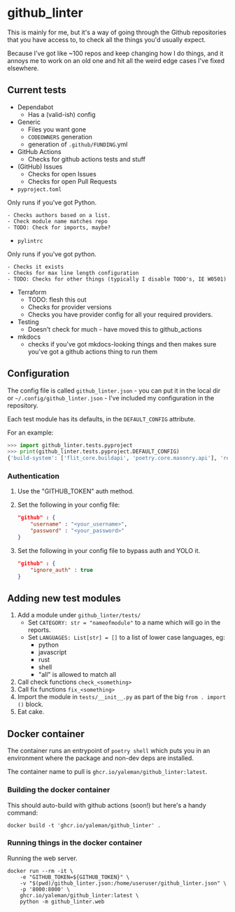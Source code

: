 # github_linter

This is mainly for me, but it's a way of going through the Github repositories that you have access to, to check all the things you'd usually expect.

Because I've got like ~100 repos and keep changing how I do things, and it annoys me to work on an old one and hit all the weird edge cases I've fixed elsewhere.

## Current tests

- Dependabot
    - Has a (valid-ish) config
- Generic
    - Files you want gone
    - `CODEOWNERS` generation
    - generation of `.github/FUNDING`.yml
- GitHub Actions
    - Checks for github actions tests and stuff
- (GitHub) Issues
    - Checks for open Issues
    - Checks for open Pull Requests
- `pyproject.toml`

Only runs if you've got Python.

    - Checks authors based on a list.
    - Check module name matches repo
    - TODO: Check for imports, maybe?
- `pylintrc`

Only runs if you've got python.

    - Checks it exists
    - Checks for max line length configuration
    - TODO: Checks for other things (typically I disable TODO's, IE W0501)
- Terraform
    - TODO: flesh this out
    - Checks for provider versions
    - Checks you have provider config for all your required providers.
- Testing
    - Doesn't check for much - have moved this to github_actions
- mkdocs
    - checks if you've got mkdocs-looking things and then makes sure you've got a github actions thing to run them

## Configuration

The config file is called `github_linter.json` - you can put it in the local dir or `~/.config/github_linter.json` - I've included my configuration in the repository.

Each test module has its defaults, in the `DEFAULT_CONFIG` attribute.

For an example:

``` python
>>> import github_linter.tests.pyproject
>>> print(github_linter.tests.pyproject.DEFAULT_CONFIG)
{'build-system': ['flit_core.buildapi', 'poetry.core.masonry.api'], 'readme': 'README.md'}
```

### Authentication

1. Use the "GITHUB_TOKEN" auth method.
2. Set the following in your config file:
    
    ```json
    "github" : { 
        "username" : "<your_username>", 
        "password" : "<your_password>" 
    }
    ```

3. Set the following in your config file to bypass auth and YOLO it.
    
    ```json
    "github" : { 
        "ignore_auth" : true 
    }
    ```

## Adding new test modules

1. Add a module under `github_linter/tests/`
    - Set `CATEGORY: str = "nameofmodule"` to a name which will go in the reports.
    - Set `LANGUAGES: List[str] = []` to a list of lower case languages, eg:
        - python
        - javascript
        - rust
        - shell
        - "all" is allowed to match all
2. Call check functions `check_<something>`
3. Call fix functions `fix_<something>`
4. Import the module in `tests/__init__.py` as part of the big `from . import ()` block.
5. Eat cake.


## Docker container

The container runs an entrypoint of `poetry shell` which puts you in an environment where the package and non-dev deps are installed.

The container name to pull is `ghcr.io/yaleman/github_linter:latest`.

### Building the docker container

This should auto-build with github actions (soon!) but here's a handy command:

```shell
docker build -t 'ghcr.io/yaleman/github_linter' .
```

### Running things in the docker container

Running the web server.

```shell
docker run --rm -it \
    -e "GITHUB_TOKEN=${GITHUB_TOKEN}" \
    -v "$(pwd)/github_linter.json:/home/useruser/github_linter.json" \
    -p '8000:8000' \
    ghcr.io/yaleman/github_linter:latest \
    python -m github_linter.web
```
